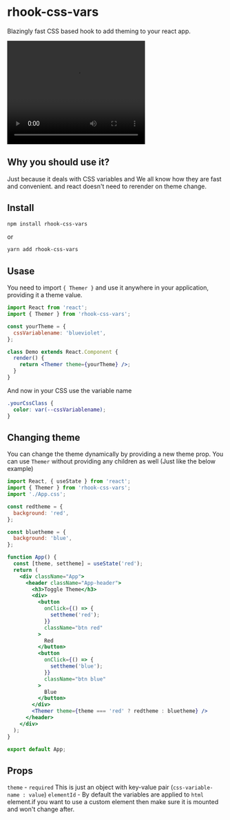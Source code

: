 # rhook-css-vars

Blazingly fast CSS based hook to add theming to your react app.

<video width="320" height="240" controls>
  <source src="./example.mp4" type="video/mp4">
</video>

## Why you should use it?

Just because it deals with CSS variables and We all know how they are fast and convenient.
and react doesn't need to rerender on theme change.

## Install

```bash
npm install rhook-css-vars
```

or

```bash
yarn add rhook-css-vars
```

## Usase

You need to import `{ Themer }` and use it anywhere in your application, providing it a theme value.

```jsx
import React from 'react';
import { Themer } from 'rhook-css-vars';

const yourTheme = {
  cssVariablename: 'blueviolet',
};

class Demo extends React.Component {
  render() {
    return <Themer theme={yourTheme} />;
  }
}
```

And now in your CSS use the variable name

```css
.yourCssClass {
  color: var(--cssVariablename);
}
```

## Changing theme

You can change the theme dynamically by providing a new theme prop.
You can use `Themer` without providing any children as well (Just like the below example)

```jsx
import React, { useState } from 'react';
import { Themer } from 'rhook-css-vars';
import './App.css';

const redtheme = {
  background: 'red',
};

const bluetheme = {
  background: 'blue',
};

function App() {
  const [theme, settheme] = useState('red');
  return (
    <div className="App">
      <header className="App-header">
        <h3>Toggle Theme</h3>
        <div>
          <button
            onClick={() => {
              settheme('red');
            }}
            className="btn red"
          >
            Red
          </button>
          <button
            onClick={() => {
              settheme('blue');
            }}
            className="btn blue"
          >
            Blue
          </button>
        </div>
        <Themer theme={theme === 'red' ? redtheme : bluetheme} />
      </header>
    </div>
  );
}

export default App;
```

## Props

`theme` - `required` This is just an object with key-value pair (`css-variable-name : value`)
`elementId` - By default the variables are applied to `html` element.if you want to use a custom element
then make sure it is mounted and won't change after.
